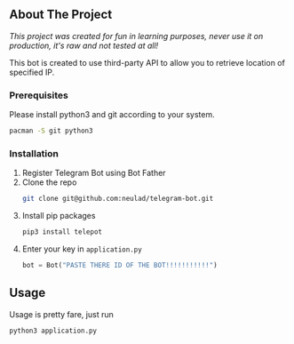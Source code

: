 <!-- ABOUT THE PROJECT -->
## About The Project

*This project was created for fun in learning purposes, never use it on production, it's raw and not tested at all!*

This bot is created to use third-party API to allow you to retrieve location of specified IP. 

### Prerequisites

Please install python3 and git according to your system.
```sh
pacman -S git python3
```

### Installation

1. Register Telegram Bot using Bot Father
2. Clone the repo
   ```sh
   git clone git@github.com:neulad/telegram-bot.git
   ```
3. Install pip packages
   ```sh
   pip3 install telepot
   ```
4. Enter your key in `application.py`
   ```python
   bot = Bot("PASTE THERE ID OF THE BOT!!!!!!!!!!!")
   ```

<!-- USAGE EXAMPLES -->
## Usage

Usage is pretty fare, just run

```sh
python3 application.py
```
